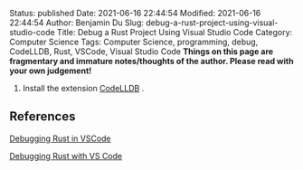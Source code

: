 Status: published
Date: 2021-06-16 22:44:54
Modified: 2021-06-16 22:44:54
Author: Benjamin Du
Slug: debug-a-rust-project-using-visual-studio-code
Title: Debug a Rust Project Using Visual Studio Code
Category: Computer Science
Tags: Computer Science, programming, debug, CodeLLDB, Rust, VSCode, Visual Studio Code
**Things on this page are fragmentary and immature notes/thoughts of the author. Please read with your own judgement!**


1. Install the extension 
    [CodeLLDB](https://marketplace.visualstudio.com/items?itemName=vadimcn.vscode-lldb)
    .


## References

[Debugging Rust in VSCode](https://jason-williams.co.uk/debugging-rust-in-vscode)

[Debugging Rust with VS Code](https://dev.to/rogertorres/debugging-rust-with-vs-code-11dj)
